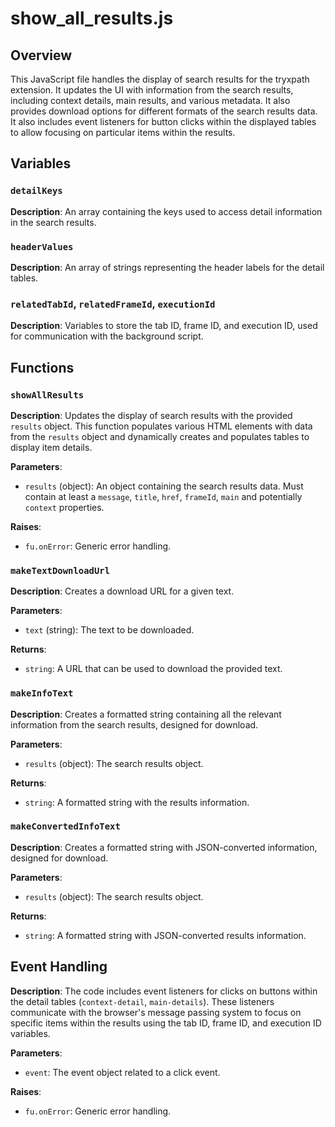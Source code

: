 # show_all_results.js

## Overview

This JavaScript file handles the display of search results for the tryxpath extension. It updates the UI with information from the search results, including context details, main results, and various metadata.  It also provides download options for different formats of the search results data.  It also includes event listeners for button clicks within the displayed tables to allow focusing on particular items within the results.

## Variables

### `detailKeys`

**Description**: An array containing the keys used to access detail information in the search results.

### `headerValues`

**Description**: An array of strings representing the header labels for the detail tables.

### `relatedTabId`, `relatedFrameId`, `executionId`

**Description**: Variables to store the tab ID, frame ID, and execution ID, used for communication with the background script.


## Functions

### `showAllResults`

**Description**:  Updates the display of search results with the provided `results` object. This function populates various HTML elements with data from the `results` object and dynamically creates and populates tables to display item details.

**Parameters**:
- `results` (object): An object containing the search results data.  Must contain at least a `message`, `title`, `href`, `frameId`, `main` and potentially `context` properties.


**Raises**:
- `fu.onError`:  Generic error handling.


### `makeTextDownloadUrl`

**Description**: Creates a download URL for a given text.

**Parameters**:
- `text` (string): The text to be downloaded.


**Returns**:
- `string`: A URL that can be used to download the provided text.


### `makeInfoText`

**Description**:  Creates a formatted string containing all the relevant information from the search results, designed for download.

**Parameters**:
- `results` (object): The search results object.

**Returns**:
- `string`: A formatted string with the results information.

### `makeConvertedInfoText`

**Description**:  Creates a formatted string with JSON-converted information, designed for download.

**Parameters**:
- `results` (object): The search results object.

**Returns**:
- `string`: A formatted string with JSON-converted results information.


## Event Handling

**Description**: The code includes event listeners for clicks on buttons within the detail tables (`context-detail`, `main-details`).  These listeners communicate with the browser's message passing system to focus on specific items within the results using the tab ID, frame ID, and execution ID variables.

**Parameters**:
- `event`:  The event object related to a click event.


**Raises**:
- `fu.onError`: Generic error handling.